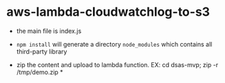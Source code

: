 # aws-lambda-cloudwatchlog-to-s3

 * the main file is index.js 

 * `npm install` will generate a directory `node_modules` which contains all third-party library

 * zip the content and upload to lambda function. EX: cd dsas-mvp; zip -r /tmp/demo.zip *


